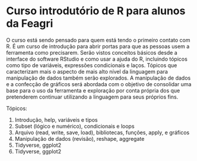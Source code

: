 ﻿# Curso introdutório de R para alunos da Feagri
O curso está sendo pensado para quem está tendo o primeiro contato com R. É um curso de introdução para abrir portas para que as pessoas usem a ferramenta como precisarem. Serão vistos conceitos básicos desde a interface do software RStudio e como usar a ajuda do R, incluindo tópicos como tipo de variáveis, expressões condicionais e laços. Tópicos que caracterizam mais o aspecto de mais alto nível da linguagem para manipulação de dados também serão explorados. A manipulação de dados e a confecção de gráficos será abordada com o objetivo de consolidar uma base para o uso da ferramenta e exploração por conta própria dos que pretenderem continuar utilizando a linguagem para seus próprios fins.


Tópicos:
1. Introdução, help, variáveis e tipos
2. Subset (lógico e numérico), condicionais e loops
3. Arquivo (read, write, save, load), bibliotecas, funções, apply, e gráficos
4. Manipulação de dados (revisão), reshape, aggregate
5. Tidyverse, ggplot2
6. Tidyverse, ggplot2
